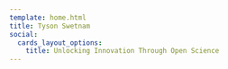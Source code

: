 ```yaml
---
template: home.html
title: Tyson Swetnam
social:
  cards_layout_options:
    title: Unlocking Innovation Through Open Science
---
```


